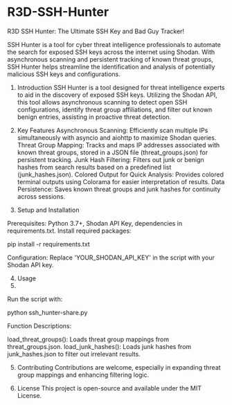 # R3D-SSH-Hunter
R3D SSH Hunter: The Ultimate SSH Key and Bad Guy Tracker! 

SSH Hunter is a tool for cyber threat intelligence professionals to automate the search for exposed SSH keys across the internet using Shodan. With asynchronous scanning and persistent tracking of known threat groups, SSH Hunter helps streamline the identification and analysis of potentially malicious SSH keys and configurations.

1. Introduction
SSH Hunter is a tool designed for threat intelligence experts to aid in the discovery of exposed SSH keys. Utilizing the Shodan API, this tool allows asynchronous scanning to detect open SSH configurations, identify threat group affiliations, and filter out known benign entries, assisting in proactive threat detection.

2. Key Features
Asynchronous Scanning: Efficiently scan multiple IPs simultaneously with asyncio and aiohttp to maximize Shodan queries.
Threat Group Mapping: Tracks and maps IP addresses associated with known threat groups, stored in a JSON file (threat_groups.json) for persistent tracking.
Junk Hash Filtering: Filters out junk or benign hashes from search results based on a predefined list (junk_hashes.json).
Colored Output for Quick Analysis: Provides colored terminal outputs using Colorama for easier interpretation of results.
Data Persistence: Saves known threat groups and junk hashes for continuity across sessions.

3. Setup and Installation

Prerequisites: Python 3.7+, Shodan API Key, dependencies in requirements.txt.
Install required packages:

pip install -r requirements.txt

Configuration: Replace 'YOUR_SHODAN_API_KEY' in the script with your Shodan API key.

4. Usage
5. 
Run the script with:

python ssh_hunter-share.py

Function Descriptions:

load_threat_groups(): Loads threat group mappings from threat_groups.json.
load_junk_hashes(): Loads junk hashes from junk_hashes.json to filter out irrelevant results.

5. Contributing
Contributions are welcome, especially in expanding threat group mappings and enhancing filtering logic.

6. License
This project is open-source and available under the MIT License.
